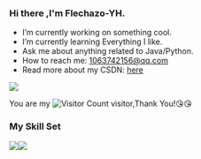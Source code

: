 ### Hi there ,I'm Flechazo-YH.

-  I’m currently working on something cool.
-  I’m currently learning Everything I like.
-  Ask me about anything related to Java/Python.
-  How to reach me: 1063742156@qq.com
-  Read more about my CSDN: [here](https://blog.csdn.net/qq_44231797?spm=1000.2115.3001.5343)

![](https://github-readme-stats.vercel.app/api?username=Flechazo-YH&show_icons=true&theme=transparent)

You are my ![Visitor Count](https://profile-counter.glitch.me/Flechazo-YH/count.svg) visitor,Thank You!:kissing_heart::kissing_heart:

### My Skill Set

![](https://img.shields.io/badge/Java-ED8B00?style=for-the-badge&logo=openjdk&logoColor=white)![](https://img.shields.io/badge/Python-3776AB?style=for-the-badge&logo=python&logoColor=white)


 
